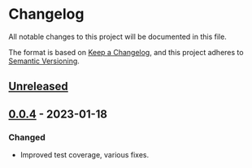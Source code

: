# Changelog

All notable changes to this project will be documented in this file.

The format is based on [Keep a Changelog](https://keepachangelog.com/en/1.0.0/),
and this project adheres to [Semantic Versioning](https://semver.org/spec/v2.0.0.html).

## [Unreleased]

## [0.0.4] - 2023-01-18

### Changed

- Improved test coverage, various fixes.

[unreleased]: https://github.com/waku-org/js-waku/compare/@waku/dns-discovery@0.0.4...HEAD
[0.0.4]: https://github.com/status-im/js-waku/compare/f7f28f03b01fa5bc89eaeb083b68981169b45c39...@waku/dns-discovery@0.0.4
